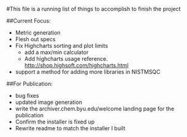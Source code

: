 #This file is a running list of things to accomplish to finish the project

##Current Focus:
  * Metric generation
  * Flesh out specs
  * Fix Highcharts sorting and plot limits
    * add a max/min calculator
    * Add highcharts usage reference. 
      http://shop.highsoft.com/highcharts.html
  * support a method for adding more libraries in NISTMSQC


##For Publication: 
  * bug fixes
  * updated image generation
  * write the archiver.chem.byu.edu/welcome landing page for the publication
  * Confirm the installer is fixed up
  * Rewrite readme to match the installer I built
